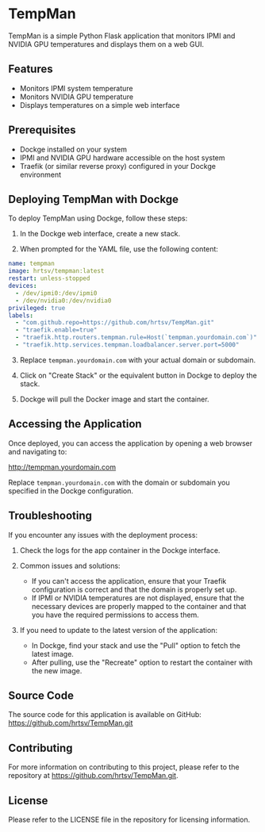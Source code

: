 # TempMan

TempMan is a simple Python Flask application that monitors IPMI and NVIDIA GPU temperatures and displays them on a web GUI.

## Features

- Monitors IPMI system temperature
- Monitors NVIDIA GPU temperature
- Displays temperatures on a simple web interface

## Prerequisites

- Dockge installed on your system
- IPMI and NVIDIA GPU hardware accessible on the host system
- Traefik (or similar reverse proxy) configured in your Dockge environment

## Deploying TempMan with Dockge

To deploy TempMan using Dockge, follow these steps:

1. In the Dockge web interface, create a new stack.

2. When prompted for the YAML file, use the following content:

```yaml
name: tempman
image: hrtsv/tempman:latest
restart: unless-stopped
devices:
  - /dev/ipmi0:/dev/ipmi0
  - /dev/nvidia0:/dev/nvidia0
privileged: true
labels:
  - "com.github.repo=https://github.com/hrtsv/TempMan.git"
  - "traefik.enable=true"
  - "traefik.http.routers.tempman.rule=Host(`tempman.yourdomain.com`)"
  - "traefik.http.services.tempman.loadbalancer.server.port=5000"
```

3. Replace `tempman.yourdomain.com` with your actual domain or subdomain.

4. Click on "Create Stack" or the equivalent button in Dockge to deploy the stack.

5. Dockge will pull the Docker image and start the container.

## Accessing the Application

Once deployed, you can access the application by opening a web browser and navigating to:

http://tempman.yourdomain.com

Replace `tempman.yourdomain.com` with the domain or subdomain you specified in the Dockge configuration.

## Troubleshooting

If you encounter any issues with the deployment process:

1. Check the logs for the app container in the Dockge interface.

2. Common issues and solutions:
   - If you can't access the application, ensure that your Traefik configuration is correct and that the domain is properly set up.
   - If IPMI or NVIDIA temperatures are not displayed, ensure that the necessary devices are properly mapped to the container and that you have the required permissions to access them.

3. If you need to update to the latest version of the application:
   - In Dockge, find your stack and use the "Pull" option to fetch the latest image.
   - After pulling, use the "Recreate" option to restart the container with the new image.

## Source Code

The source code for this application is available on GitHub:
https://github.com/hrtsv/TempMan.git

## Contributing

For more information on contributing to this project, please refer to the repository at https://github.com/hrtsv/TempMan.git.

## License

Please refer to the LICENSE file in the repository for licensing information.
